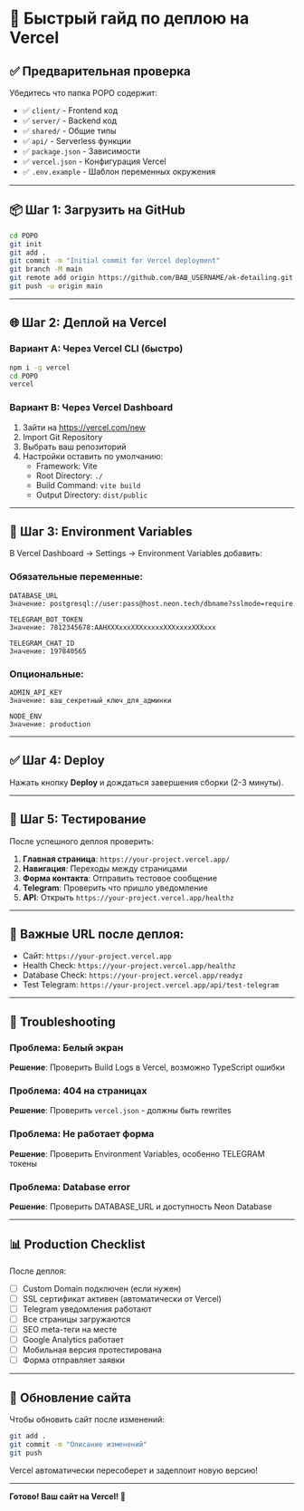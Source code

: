 # 🚀 Быстрый гайд по деплою на Vercel

## ✅ Предварительная проверка

Убедитесь что папка POPO содержит:
- ✅ `client/` - Frontend код
- ✅ `server/` - Backend код  
- ✅ `shared/` - Общие типы
- ✅ `api/` - Serverless функции
- ✅ `package.json` - Зависимости
- ✅ `vercel.json` - Конфигурация Vercel
- ✅ `.env.example` - Шаблон переменных окружения

---

## 📦 Шаг 1: Загрузить на GitHub

```bash
cd POPO
git init
git add .
git commit -m "Initial commit for Vercel deployment"
git branch -M main
git remote add origin https://github.com/ВАШ_USERNAME/ak-detailing.git
git push -u origin main
```

---

## 🌐 Шаг 2: Деплой на Vercel

### Вариант A: Через Vercel CLI (быстро)
```bash
npm i -g vercel
cd POPO
vercel
```

### Вариант B: Через Vercel Dashboard
1. Зайти на https://vercel.com/new
2. Import Git Repository
3. Выбрать ваш репозиторий
4. Настройки оставить по умолчанию:
   - Framework: Vite
   - Root Directory: `./`
   - Build Command: `vite build`
   - Output Directory: `dist/public`

---

## 🔐 Шаг 3: Environment Variables

В Vercel Dashboard → Settings → Environment Variables добавить:

### Обязательные переменные:

```
DATABASE_URL
Значение: postgresql://user:pass@host.neon.tech/dbname?sslmode=require
```

```
TELEGRAM_BOT_TOKEN
Значение: 7812345678:AAHXXXxxxXXXxxxxxXXXxxxxXXXxxx
```

```
TELEGRAM_CHAT_ID  
Значение: 197840565
```

### Опциональные:

```
ADMIN_API_KEY
Значение: ваш_секретный_ключ_для_админки
```

```
NODE_ENV
Значение: production
```

---

## ✅ Шаг 4: Deploy

Нажать кнопку **Deploy** и дождаться завершения сборки (2-3 минуты).

---

## 🧪 Шаг 5: Тестирование

После успешного деплоя проверить:

1. **Главная страница**: `https://your-project.vercel.app/`
2. **Навигация**: Переходы между страницами
3. **Форма контакта**: Отправить тестовое сообщение
4. **Telegram**: Проверить что пришло уведомление
5. **API**: Открыть `https://your-project.vercel.app/healthz`

---

## 🎯 Важные URL после деплоя:

- Сайт: `https://your-project.vercel.app`
- Health Check: `https://your-project.vercel.app/healthz`
- Database Check: `https://your-project.vercel.app/readyz`
- Test Telegram: `https://your-project.vercel.app/api/test-telegram`

---

## 🐛 Troubleshooting

### Проблема: Белый экран
**Решение**: Проверить Build Logs в Vercel, возможно TypeScript ошибки

### Проблема: 404 на страницах
**Решение**: Проверить `vercel.json` - должны быть rewrites

### Проблема: Не работает форма
**Решение**: Проверить Environment Variables, особенно TELEGRAM токены

### Проблема: Database error
**Решение**: Проверить DATABASE_URL и доступность Neon Database

---

## 📊 Production Checklist

После деплоя:
- [ ] Custom Domain подключен (если нужен)
- [ ] SSL сертификат активен (автоматически от Vercel)
- [ ] Telegram уведомления работают
- [ ] Все страницы загружаются
- [ ] SEO meta-теги на месте
- [ ] Google Analytics работает
- [ ] Мобильная версия протестирована
- [ ] Форма отправляет заявки

---

## 🔄 Обновление сайта

Чтобы обновить сайт после изменений:

```bash
git add .
git commit -m "Описание изменений"
git push
```

Vercel автоматически пересоберет и задеплоит новую версию!

---

**Готово! Ваш сайт на Vercel! 🎉**

